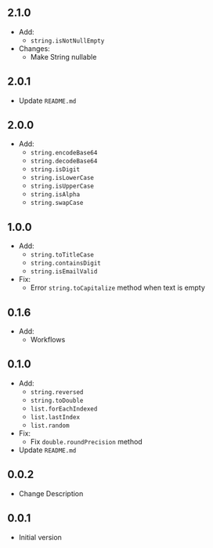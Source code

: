 ## 2.1.0
 - Add: 
    - `string.isNotNullEmpty`
 - Changes:
    - Make String nullable

## 2.0.1
- Update `README.md`

## 2.0.0
- Add: 
    - `string.encodeBase64`
    - `string.decodeBase64`
    - `string.isDigit`
    - `string.isLowerCase`
    - `string.isUpperCase`
    - `string.isAlpha`
    - `string.swapCase`
## 1.0.0
- Add:
    - `string.toTitleCase`
    - `string.containsDigit`
    - `string.isEmailValid`
- Fix:
    - Error `string.toCapitalize` method when text is empty
## 0.1.6

- Add:
    - Workflows

## 0.1.0

- Add:
    - `string.reversed`
    - `string.toDouble`
    - `list.forEachIndexed`
    - `list.lastIndex`
    - `list.random`
- Fix:
    - Fix `double.roundPrecision` method
- Update `README.md`


## 0.0.2

- Change Description

## 0.0.1

- Initial version